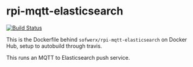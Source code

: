 # rpi-mqtt-elasticsearch

[![Build Status](https://travis-ci.org/sofwerx/rpi-mqtt-elasticsearch)](https://travis-ci.org/sofwerx/rpi-mqtt-elasticsearch)

This is the Dockerfile behind `sofwerx/rpi-mqtt-elasticsearch` on Docker Hub, setup to autobuild through travis.

This runs an MQTT to Elasticsearch push service.

